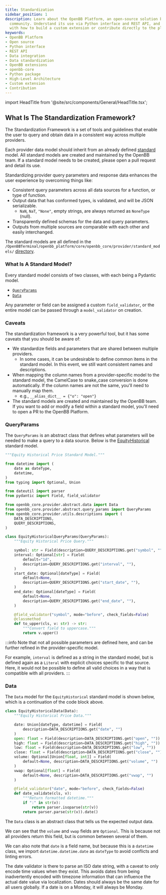 ```yaml
---
title: Standardization
sidebar_position: 1
description: Learn about the OpenBB Platform, an open-source solution built by the
  community. Understand its use via Python interface and REST API, and acquaint yourself
  with how to build a custom extension or contribute directly to the platform
keywords:
- OpenBB Platform
- Open source
- Python interface
- REST API
- Data integration
- Data standardization
- OpenBB extensions
- openbb-core
- Python package
- High-Level Architecture
- Custom extension
- Contribution
---
```


import HeadTitle from '@site/src/components/General/HeadTitle.tsx';

<HeadTitle title="Standardization - Development | OpenBB Platform Docs" />

## What Is The Standardization Framework?

The Standardization Framework is a set of tools and guidelines that enable the user to query and obtain data in a consistent way across multiple providers.

Each provider data model should inherit from an already defined [standard](https://docs.openbb.co/platform/data_models) model. All standard models are created and maintained by the OpenBB team. If a standard model needs to be created, please open a pull request and detail its use.

Standardizing provider query parameters and response data enhances the user experience by overcoming things like:

- Consistent query parameters across all data sources for a function, or type of function.
- Output data that has conformed types, is validated, and will be JSON serializable.
  - `NaN`, `NaT`, `"None"`, empty strings, are always returned as `NoneType` (null).
- Transparently defined schemas for the data and query parameters.
- Outputs from multiple sources are comparable with each other and easily interchanged.

The standard models are all defined in the `/OpenBBTerminal/openbb_platform/core/openbb_core/provider/standard_models/` [directory](https://github.com/OpenBB-finance/OpenBBTerminal/tree/main/openbb_platform/core/openbb_core/provider/standard_models).

### What Is A Standard Model?

Every standard model consists of two classes, with each being a Pydantic model.

- [`QueryParams`](https://raw.githubusercontent.com/OpenBB-finance/OpenBBTerminal/main/openbb_platform/core/openbb_core/provider/abstract/query_params.py)
- [`Data`](https://raw.githubusercontent.com/OpenBB-finance/OpenBBTerminal/main/openbb_platform/core/openbb_core/provider/abstract/data.py)

Any parameter or field can be assigned a custom `field_validator`, or the entire model can be passed through a `model_validator` on creation.

### Caveats

The standardization framework is a very powerful tool, but it has some caveats that you should be aware of:

- We standardize fields and parameters that are shared between multiple providers.
  - In some cases, it can be undesirable to define common items in the standard model. In this event, we still want consistent names and descriptions.
- When mapping the column names from a provider-specific model to the standard model, the CamelCase to snake_case conversion is done automatically. If the column names are not the same, you'll need to manually map them.
  - e.g., `__alias_dict__ = {"o": "open"}`
- The standard models are created and maintained by the OpenBB team. If you want to add or modify a field within a standard model, you'll need to open a PR to the OpenBB Platform.


### QueryParams

The `QueryParams` is an abstract class that defines what parameters will be needed to make a query to a data source. Below is the [EquityHistorical](https://docs.openbb.co/platform/data_models/EquityHistorical) standard model.

```python
"""Equity Historical Price Standard Model."""

from datetime import (
    date as dateType,
    datetime,
)
from typing import Optional, Union

from dateutil import parser
from pydantic import Field, field_validator

from openbb_core.provider.abstract.data import Data
from openbb_core.provider.abstract.query_params import QueryParams
from openbb_core.provider.utils.descriptions import (
    DATA_DESCRIPTIONS,
    QUERY_DESCRIPTIONS,
)

class EquityHistoricalQueryParams(QueryParams):
    """Equity Historical Price Query."""

    symbol: str = Field(description=QUERY_DESCRIPTIONS.get("symbol", ""))
    interval: Optional[str] = Field(
        default="1d",
        description=QUERY_DESCRIPTIONS.get("interval", ""),
    )
    start_date: Optional[dateType] = Field(
        default=None,
        description=QUERY_DESCRIPTIONS.get("start_date", ""),
    )
    end_date: Optional[dateType] = Field(
        default=None,
        description=QUERY_DESCRIPTIONS.get("end_date", ""),
    )

    @field_validator("symbol", mode="before", check_fields=False)
    @classmethod
    def to_upper(cls, v: str) -> str:
        """Convert field to uppercase."""
        return v.upper()
```

:::info
Note that not all possible parameters are defined here, and can be further refined in the provider-specific model.

For example, `interval` is defined as a string in the standard model, but is defined again as a `Literal` with explicit choices specific to that source. Here, it would not be possible to define all valid choices in a way that is compatible with all providers.
:::

### Data

The `Data` model for the `EquityHistorical` standard model is shown below, which is a continuation of the code block above.

```python
class EquityHistoricalData(Data):
    """Equity Historical Price Data."""

    date: Union[dateType, datetime] = Field(
        description=DATA_DESCRIPTIONS.get("date", "")
    )
    open: float = Field(description=DATA_DESCRIPTIONS.get("open", ""))
    high: float = Field(description=DATA_DESCRIPTIONS.get("high", ""))
    low: float = Field(description=DATA_DESCRIPTIONS.get("low", ""))
    close: float = Field(description=DATA_DESCRIPTIONS.get("close", ""))
    volume: Optional[Union[float, int]] = Field(
        default=None, description=DATA_DESCRIPTIONS.get("volume", "")
    )
    vwap: Optional[float] = Field(
        default=None, description=DATA_DESCRIPTIONS.get("vwap", "")
    )

    @field_validator("date", mode="before", check_fields=False)
    def date_validate(cls, v):
        """Return formatted datetime."""
        if ":" in str(v):
            return parser.isoparse(str(v))
        return parser.parse(str(v)).date()
```

The `Data` class is an abstract class that tells us the expected output data.

We can see that the `volume` and `vwap` fields are `Optional`. This is because not all providers return this field, but is common between several of them.

We can also note that `date` is a field name, but because this is a `datetime` class, we import `datetime.datetime.date` as `dateType` to avoid conflicts and linting errors.

The date validator is there to parse an ISO date string, with a caveat to only encode time values when they exist. This avoids dates from being inadvertently encoded with timezone information that can influence the actual date value via localization. Dates should always be the same date for all users globally. If a date is on a Monday, it will always be Monday.

